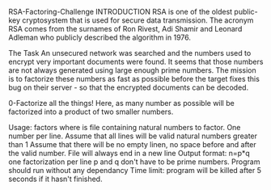 RSA-Factoring-Challenge
INTRODUCTION
RSA is one of the oldest public-key cryptosystem that is used for secure data transmission. The acronym RSA comes from the surnames of Ron Rivest, Adi Shamir and Leonard Adleman who publicly described the algorithm in 1976.

The Task
An unsecured network was searched and the numbers used to encrypt very important documents were found. It seems that those numbers are not always generated using large enough prime numbers. The mission is to factorize these numbers as fast as possible before the target fixes this bug on their server - so that the encrypted documents can be decoded.

0-Factorize all the things!
Here, as many number as possible will be factorized into a product of two smaller numbers.

Usage: factors where is file containing natural numbers to factor. One number per line. Assume that all lines will be valid natural numbers greater than 1 Assume that there will be no empty linen, no space before and after the valid number. File will always end in a new line Output format: n=p*q one factorization per line p and q don't have to be prime numbers. Program should run without any dependancy Time limit: program will be killed after 5 seconds if it hasn't finished.
